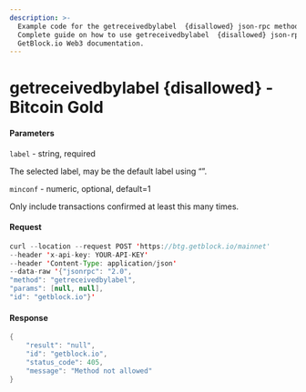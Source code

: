 ```yaml
---
description: >-
  Example code for the getreceivedbylabel  {disallowed} json-rpc method.
  Сomplete guide on how to use getreceivedbylabel  {disallowed} json-rpc in
  GetBlock.io Web3 documentation.
---
```


# getreceivedbylabel {disallowed} - Bitcoin Gold

#### Parameters

`label` - string, required

The selected label, may be the default label using “”.

`minconf` - numeric, optional, default=1

Only include transactions confirmed at least this many times.

#### Request

```java
curl --location --request POST 'https://btg.getblock.io/mainnet' 
--header 'x-api-key: YOUR-API-KEY' 
--header 'Content-Type: application/json' 
--data-raw '{"jsonrpc": "2.0",
"method": "getreceivedbylabel",
"params": [null, null],
"id": "getblock.io"}'
```

#### Response

```java
{
    "result": "null",
    "id": "getblock.io",
    "status_code": 405,
    "message": "Method not allowed"
}
```
